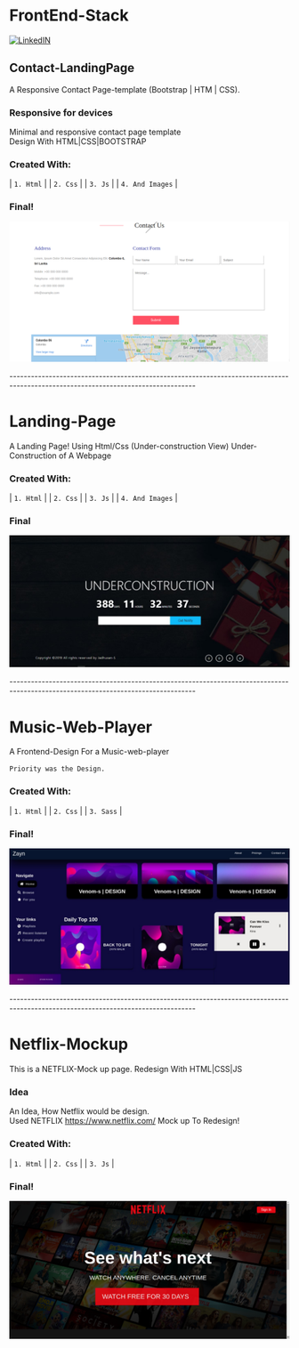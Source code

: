 # FrontEnd-Stack
[![LinkedIN](https://img.shields.io/badge/LinkedIn-0077B5?style=for-the-badge&logo=linkedin&logoColor=white)](https://www.linkedin.com/in/jadhusan24/)

## Contact-LandingPage
 A Responsive Contact Page-template (Bootstrap | HTM | CSS).

### Responsive for devices
Minimal and responsive contact page template<br/>
Design With HTML|CSS|BOOTSTRAP<br/>

### Created With:
  | `1. Html`       |
  | `2. Css`        | 
  | `3. Js`         |
  | `4. And Images` |

### Final!

![Screenshot](./screenshots/contact.jpg)

----------------------------------------------------------------------------------------------------------------------------------<br/>

# Landing-Page
A Landing Page! Using Html/Css (Under-construction View)
Under-Construction of A Webpage

### Created With:
  | `1. Html`       |
  | `2. Css`        | 
  | `3. Js`         |
  | `4. And Images` |

### Final
![Screenshot](./screenshots/under.JPG)

----------------------------------------------------------------------------------------------------------------------------------<br/>
# Music-Web-Player
A Frontend-Design For a Music-web-player  <br/>

    Priority was the Design.

### Created With:
  | `1. Html`       |
  | `2. Css`        | 
  | `3. Sass`       |

### Final!

![Screenshot](./screenshots/music.jpg)

----------------------------------------------------------------------------------------------------------------------------------<br/>

# Netflix-Mockup
This is a NETFLIX-Mock up page. Redesign With HTML|CSS|JS

### Idea
An Idea, How Netflix would be design.<br/>
Used NETFLIX https://www.netflix.com/ Mock up To Redesign!<br/>

### Created With:
  | `1. Html`       |
  | `2. Css`        | 
  | `3. Js`         |

### Final!
  
![Screenshot](./screenshots/netflix.jpg)
